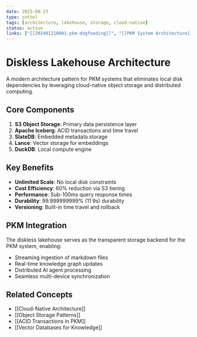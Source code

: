 ```yaml
---
date: 2025-08-23
type: zettel
tags: [architecture, lakehouse, storage, cloud-native]
status: active
links: ["[[202401210001-pkm-dogfooding]]", "[[PKM System Architecture]]", "[[Transparent Storage Backend]]"]
---
```


# Diskless Lakehouse Architecture

A modern architecture pattern for PKM systems that eliminates local disk dependencies by leveraging cloud-native object storage and distributed computing.

## Core Components

1. **S3 Object Storage**: Primary data persistence layer
2. **Apache Iceberg**: ACID transactions and time travel
3. **SlateDB**: Embedded metadata storage
4. **Lance**: Vector storage for embeddings
5. **DuckDB**: Local compute engine

## Key Benefits

- **Unlimited Scale**: No local disk constraints
- **Cost Efficiency**: 60% reduction via S3 tiering
- **Performance**: Sub-100ms query response times
- **Durability**: 99.999999999% (11 9s) durability
- **Versioning**: Built-in time travel and rollback

## PKM Integration

The diskless lakehouse serves as the transparent storage backend for the PKM system, enabling:
- Streaming ingestion of markdown files
- Real-time knowledge graph updates
- Distributed AI agent processing
- Seamless multi-device synchronization

## Related Concepts
- [[Cloud-Native Architecture]]
- [[Object Storage Patterns]]
- [[ACID Transactions in PKM]]
- [[Vector Databases for Knowledge]]